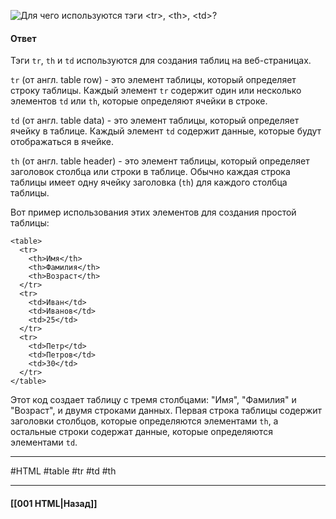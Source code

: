 ![Для чего используются тэги `<tr>`, `<th>`, `<td>`?](https://youtu.be/ngyOYuTrUk8?t=306)

#### Ответ

Тэги `tr`, `th` и `td` используются для создания таблиц на веб-страницах.

`tr` (от англ. table row) - это элемент таблицы, который определяет строку таблицы. Каждый элемент `tr` содержит один или несколько элементов `td` или `th`, которые определяют ячейки в строке.

`td` (от англ. table data) - это элемент таблицы, который определяет ячейку в таблице. Каждый элемент `td` содержит данные, которые будут отображаться в ячейке.

`th` (от англ. table header) - это элемент таблицы, который определяет заголовок столбца или строки в таблице. Обычно каждая строка таблицы имеет одну ячейку заголовка (`th`) для каждого столбца таблицы.

Вот пример использования этих элементов для создания простой таблицы:

```
<table>
  <tr>
    <th>Имя</th>
    <th>Фамилия</th>
    <th>Возраст</th>
  </tr>
  <tr>
    <td>Иван</td>
    <td>Иванов</td>
    <td>25</td>
  </tr>
  <tr>
    <td>Петр</td>
    <td>Петров</td>
    <td>30</td>
  </tr>
</table>
```

Этот код создает таблицу с тремя столбцами: "Имя", "Фамилия" и "Возраст", и двумя строками данных. Первая строка таблицы содержит заголовки столбцов, которые определяются элементами `th`, а остальные строки содержат данные, которые определяются элементами `td`.

___
#HTML #table #tr #td #th 

___

#### [[001 HTML|Назад]]